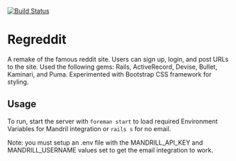 
[![Build Status](https://travis-ci.org/violetaria/regreddit.svg?branch=documentation)](https://travis-ci.org/violetaria/regreddit)
 
# Regreddit

A remake of the famous reddit site.  Users can sign up, login, and post URLs to the site.  Used the following gems: Rails, ActiveRecord, Devise, Bullet, Kaminari, and Puma.  Experimented with Bootstrap CSS framework for styling.

## Usage

To run, start the server with `foreman start` to load required Environment Variables for Mandril integration or `rails s` for no email.

Note:  you must setup an .env file with the MANDRILL_API_KEY and MANDRILL_USERNAME values set to get the email integration to work.